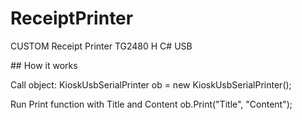 # ReceiptPrinter
CUSTOM Receipt Printer TG2480 H C# USB

## How it works

Call object:
KioskUsbSerialPrinter ob = new KioskUsbSerialPrinter();

Run Print function with Title and Content
ob.Print("Title", "Content"); 
